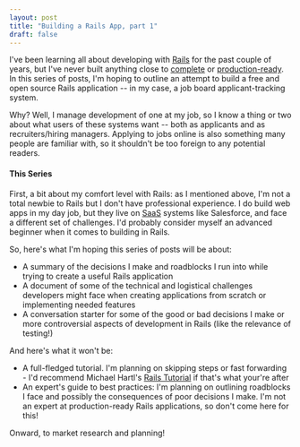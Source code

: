 ```yaml
---
layout: post
title: "Building a Rails App, part 1"
draft: false
---
```

I've been learning all about developing with [Rails](http://rubyonrails.org/) for the past couple of years, but I've never built anything close to [complete](http://azfoodapp.herokuapp.com) or [production-ready](http://brewbud.herokuapp.com). In this series of posts, I'm hoping to outline an attempt to build a free and open source Rails application -- in my case, a job board applicant-tracking system.

Why? Well, I manage development of one at my job, so I know a thing or two about what users of these systems want -- both as applicants and as recruiters/hiring managers. Applying to jobs online is also something many people are familiar with, so it shouldn't be too foreign to any potential readers.

#### This Series
First, a bit about my comfort level with Rails: as I mentioned above, I'm not a total newbie to Rails but I don't have professional experience. I do build web apps in my day job, but they live on [SaaS](https://en.wikipedia.org/wiki/Software_as_a_service) systems like Salesforce, and face a different set of challenges. I'd probably consider myself an advanced beginner when it comes to building in Rails.

So, here's what I'm hoping this series of posts will be about:

* A summary of the decisions I make and roadblocks I run into while trying to create a useful Rails application
* A document of some of the technical and logistical challenges developers might face when creating applications from scratch or implementing needed features
* A conversation starter for some of the good or bad decisions I make or more controversial aspects of development in Rails (like the relevance of testing!)

And here's what it won't be:

* A full-fledged tutorial. I'm planning on skipping steps or fast forwarding - I'd recommend Michael Hartl's [Rails Tutorial](https://www.railstutorial.org/book) if that's what your're after
* An expert's guide to best practices: I'm planning on outlining roadblocks I face and possibly the consequences of poor decisions I make. I'm not an expert at production-ready Rails applications, so don't come here for this!

Onward, to market research and planning!
